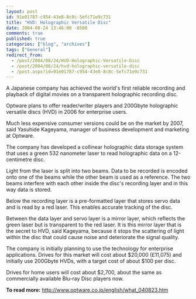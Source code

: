 ```yaml
---
layout: post
id: 91e01787-c954-43e8-8c8c-5efc71e9c731
title: "HVD: Holographic Versatile Disc"
date: 2004-08-24 13:46:00 -0500
comments: true
published: true
categories: ["blog", "archives"]
tags: ["General"]
redirect_from: 
  - /post/2004/08/24/HVD-Holographic-Versatile-Disc
  - /post/2004/08/24/hvd-holographic-versatile-disc
  - /post.aspx?id=91e01787-c954-43e8-8c8c-5efc71e9c731
---
```

<!-- more -->
A Japanese company has achieved the world&#39;s first reliable recording and playback of digital movies on a transparent holographic recording disc.
<p>
Optware plans to offer reader/writer players and 200Gbyte holographic versatile discs (HVD) in 2006 for enterprise users.
</p>
<p>
Much less expensive consumer versions could be on the market by 2007, said Yasuhide Kageyama, manager of business development and marketing at Optware.
</p>
<p>
The company has developed a collinear holographic data storage system that uses a green 532 nanometer laser to read holographic data on a 12-centimetre disc.
</p>
<p>
Light from the laser is split into two beams. Data to be recorded is encoded onto one of the beams while the other beam is used as a reference. The two beams interfere with each other inside the disc&#39;s recording layer and in this way data is stored.
</p>
<p>
Below the recording layer is a pre-formatted layer that stores servo data and is read by a red laser. This enables accurate tracking of the disc.
</p>
<p>
Between the data layer and servo layer is a mirror layer, which reflects the green laser but is transparent to the red laser. It is this mirror layer that is the secret to HVD, said Kageyama, because it stops the scattering of light within the disc that could cause noise and deteriorate the signal quality.
</p>
<p>
The company is initially planning to use the technology for enterprise applications. Drives for this market will cost about $20,000 (&pound;11,075) and initially use 200Gbyte HVDs, with a target cost of about $100 per disc.
</p>
<p>
Drives for home users will cost about $2,700, about the same as commercially available Blu-ray Disc players now.
</p>
<p>
<strong>To read more:</strong> <a href="http://www.optware.co.jp/english/what_040823.htm">http://www.optware.co.jp/english/what_040823.htm</a>
</p>
